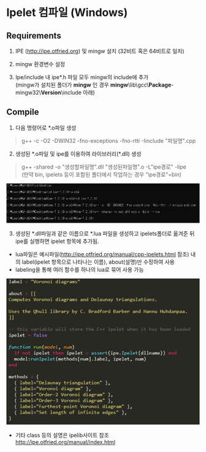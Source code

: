 # Ipelet 컴파일 (Windows)

## Requirements

1. IPE (http://ipe.otfried.org) 및 mingw 설치 (32비트 혹은 64비트로 일치)

2. mingw 환경변수 설정

3. Ipe/include 내 ipe*.h 파일 모두 mingw의 include에 추가  
(mingw가 설치된 폴더가 <strong>mingw</strong> 인 경우 <strong>mingw</strong>&#92;lib&#92;gcc&#92;<strong>Package</strong>-mingw32&#92;<strong>Version</strong>&#92;include 아래)


## Compile

1. 다음 명령어로 \*.o파일 생성
 > g++ -c -O2 -DWIN32 -fno-exceptions -fno-rtti -Iinclude "파일명".cpp

2. 생성된 \*.o파일 및 ipe를 이용하여 라이브러리(*.dll) 생성
 > g++ -shared -o "생성할파일명".dll "생성된파일명".o -L"ipe경로" -lipe  
(만약 bin, ipelets 등이 포함된 폴더에서 작업하는 경우 "ipe경로"=bin)  

<img src="image/compile_ex.png">

3. 생성된 *.dll파일과 같은 이름으로 *.lua 파일을 생성하고 ipelets폴더로 옮겨준 뒤 ipe를 실행하면 ipelet 항목에 추가됨.
 - lua파일은 예시파일(http://ipe.otfried.org/manual/cpp-ipelets.html 참조) 내의 label(ipelet 항목으로 나타나는 이름), about(설명)만 수정하여 사용
 - labeling을 통해 여러 함수를 하나의 lua로 묶어 사용 가능  
 <img src="image/lua_ex.png">


* 기타 class 등의 설명은 ipelib사이트 참조
http://ipe.otfried.org/manual/index.html
